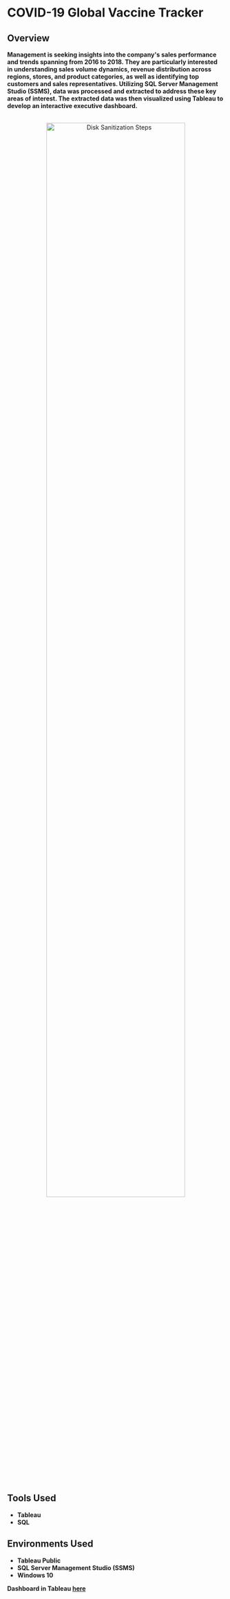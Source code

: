 <h1>COVID-19 Global Vaccine Tracker</h1>

<h2>Overview </h2>

<b>Management is seeking insights into the company's sales performance and trends spanning from 2016 to 2018. They are particularly interested in understanding sales volume dynamics, revenue distribution across regions, stores, and product categories, as well as identifying top customers and sales representatives. Utilizing SQL Server Management Studio (SSMS), data was processed and extracted to address these key areas of interest. The extracted data was then visualized using Tableau to develop an interactive executive dashboard.</b>

<p align="center">
 <br/>
<img src="https://i.imgur.com/00hsrds.png" height="80%" width="80%" alt="Disk Sanitization Steps"/>
<br />
<br />
  <br/>

<h2>Tools Used</h2>

- <b>Tableau</b>
- <b>SQL</b>

 


<h2>Environments Used </h2>

- <b>Tableau Public</b>
- <b>SQL Server Management Studio (SSMS)</b>
- <b>Windows 10</b> 

<b>Dashboard in Tableau [here](https://public.tableau.com/app/profile/priscilla.annor.gyamfi/viz/NewProject_17097462809220/Dashboard12)
</b>
